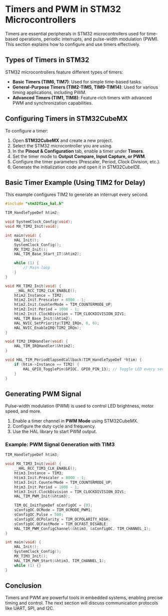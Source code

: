 # Timers and PWM in STM32 Microcontrollers

Timers are essential peripherals in STM32 microcontrollers used for time-based operations, periodic interrupts, and pulse-width modulation (PWM). This section explains how to configure and use timers effectively.

## Types of Timers in STM32
STM32 microcontrollers feature different types of timers:
- **Basic Timers (TIM6, TIM7)**: Used for simple time-based tasks.
- **General-Purpose Timers (TIM2-TIM5, TIM9-TIM14)**: Used for various timing applications, including PWM.
- **Advanced Timers (TIM1, TIM8)**: Feature-rich timers with advanced PWM and synchronization capabilities.

## Configuring Timers in STM32CubeMX
To configure a timer:
1. Open **STM32CubeMX** and create a new project.
2. Select the STM32 microcontroller you are using.
3. In the **Pinout & Configuration** tab, enable a timer under **Timers**.
4. Set the timer mode to **Output Compare, Input Capture, or PWM**.
5. Configure the timer parameters (Prescaler, Period, Clock Division, etc.).
6. Generate the initialization code and open it in STM32CubeIDE.

## Basic Timer Example (Using TIM2 for Delay)
This example configures TIM2 to generate an interrupt every second.

```c
#include "stm32f1xx_hal.h"

TIM_HandleTypeDef htim2;

void SystemClock_Config(void);
void MX_TIM2_Init(void);

int main(void) {
    HAL_Init();
    SystemClock_Config();
    MX_TIM2_Init();
    HAL_TIM_Base_Start_IT(&htim2);

    while (1) {
        // Main loop
    }
}

void MX_TIM2_Init(void) {
    __HAL_RCC_TIM2_CLK_ENABLE();
    htim2.Instance = TIM2;
    htim2.Init.Prescaler = 8000 - 1;
    htim2.Init.CounterMode = TIM_COUNTERMODE_UP;
    htim2.Init.Period = 1000 - 1;
    htim2.Init.ClockDivision = TIM_CLOCKDIVISION_DIV1;
    HAL_TIM_Base_Init(&htim2);
    HAL_NVIC_SetPriority(TIM2_IRQn, 0, 0);
    HAL_NVIC_EnableIRQ(TIM2_IRQn);
}

void TIM2_IRQHandler(void) {
    HAL_TIM_IRQHandler(&htim2);
}

void HAL_TIM_PeriodElapsedCallback(TIM_HandleTypeDef *htim) {
    if (htim->Instance == TIM2) {
        HAL_GPIO_TogglePin(GPIOC, GPIO_PIN_13); // Toggle LED every second
    }
}
```

## Generating PWM Signal
Pulse-width modulation (PWM) is used to control LED brightness, motor speed, and more.

1. Enable a timer channel in **PWM Mode** using STM32CubeMX.
2. Configure the duty cycle and frequency.
3. Use the HAL library to start PWM output.

### Example: PWM Signal Generation with TIM3
```c
TIM_HandleTypeDef htim3;

void MX_TIM3_Init(void) {
    __HAL_RCC_TIM3_CLK_ENABLE();
    htim3.Instance = TIM3;
    htim3.Init.Prescaler = 8000 - 1;
    htim3.Init.CounterMode = TIM_COUNTERMODE_UP;
    htim3.Init.Period = 1000 - 1;
    htim3.Init.ClockDivision = TIM_CLOCKDIVISION_DIV1;
    HAL_TIM_PWM_Init(&htim3);

    TIM_OC_InitTypeDef sConfigOC = {0};
    sConfigOC.OCMode = TIM_OCMODE_PWM1;
    sConfigOC.Pulse = 500;
    sConfigOC.OCPolarity = TIM_OCPOLARITY_HIGH;
    sConfigOC.OCFastMode = TIM_OCFAST_DISABLE;
    HAL_TIM_PWM_ConfigChannel(&htim3, &sConfigOC, TIM_CHANNEL_1);
}

int main(void) {
    HAL_Init();
    SystemClock_Config();
    MX_TIM3_Init();
    HAL_TIM_PWM_Start(&htim3, TIM_CHANNEL_1);
    while (1) {}
}
```

## Conclusion
Timers and PWM are powerful tools in embedded systems, enabling precise timing and control. The next section will discuss communication protocols like UART, SPI, and I2C.
